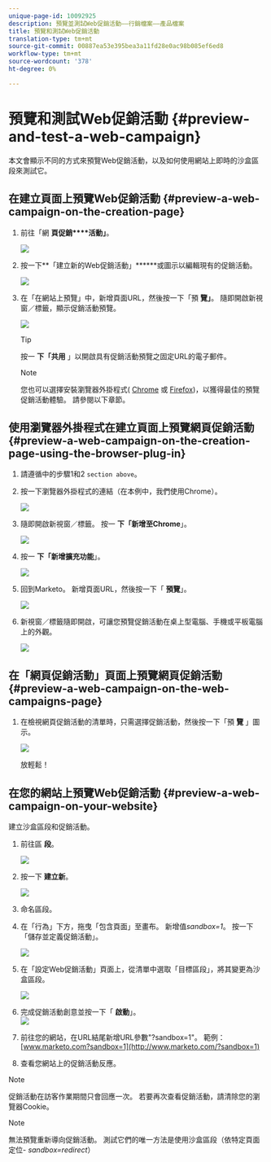 ```yaml
---
unique-page-id: 10092925
description: 預覽並測試Web促銷活動——行銷檔案——產品檔案
title: 預覽和測試Web促銷活動
translation-type: tm+mt
source-git-commit: 00887ea53e395bea3a11fd28e0ac98b085ef6ed8
workflow-type: tm+mt
source-wordcount: '378'
ht-degree: 0%

---
```



# 預覽和測試Web促銷活動 {#preview-and-test-a-web-campaign}

本文會顯示不同的方式來預覽Web促銷活動，以及如何使用網站上即時的沙盒區段來測試它。

## 在建立頁面上預覽Web促銷活動 {#preview-a-web-campaign-on-the-creation-page}

1. 前往「網 **頁促銷****活動」**。

   ![](assets/image2016-8-18-15-3a59-3a35.png)

1. 按一下**「建立新的Web促銷活動」******或圖示以編輯現有的促銷活動。

   ![](assets/create-new-or-edit-web-campaign.png)

1. 在「在網站上預覽」中，新增頁面URL，然後按一下「預 **覽」**。 隨即開啟新視窗／標籤，顯示促銷活動預覽。

   ![](assets/three-1.png)

   >[!TIP]
   >
   >按一 **下「共用** 」以開啟具有促銷活動預覽之固定URL的電子郵件。

   >[!NOTE]
   >
   >您也可以選擇安裝瀏覽器外掛程式( [Chrome](https://chrome.google.com/webstore/detail/marketo-web-personalizati/ldiddonjplchallbngbccbfdfeldohkj) 或 [Firefox](http://docs.marketo.com/display/docs/assets/mwp-0.0.0.8.xpi))，以獲得最佳的預覽促銷活動體驗。 請參閱以下章節。

## 使用瀏覽器外掛程式在建立頁面上預覽網頁促銷活動 {#preview-a-web-campaign-on-the-creation-page-using-the-browser-plug-in}

1. 請遵循中的步驟1和2 `section above`。
1. 按一下瀏覽器外掛程式的連結（在本例中，我們使用Chrome）。

   ![](assets/4-1.png)

1. 隨即開啟新視窗／標籤。 按一 **下「新增至Chrome**」。

   ![](assets/five.png)

1. 按一 **下「新增擴充功能**」。

   ![](assets/six.png)

1. 回到Marketo。 新增頁面URL，然後按一下「 **預覽**」。

   ![](assets/seven.png)

1. 新視窗／標籤隨即開啟，可讓您預覽促銷活動在桌上型電腦、手機或平板電腦上的外觀。

   ![](assets/campaign-preview.png)

## 在「網頁促銷活動」頁面上預覽網頁促銷活動 {#preview-a-web-campaign-on-the-web-campaigns-page}

1. 在檢視網頁促銷活動的清單時，只需選擇促銷活動，然後按一下「預 **覽** 」圖示。

   ![](assets/web-campaigns-1-preview-hand.png)

   放輕鬆！

## 在您的網站上預覽Web促銷活動 {#preview-a-web-campaign-on-your-website}

建立沙盒區段和促銷活動。

1. 前往區 **段**。

   ![](assets/new-dropdown-segments-hand.jpg)

1. 按一下 **建立新**。

   ![](assets/image2015-9-10-10-3a42-3a39.png)

1. 命名區段。
1. 在「行為」下方，拖曳「包含頁面」至畫布。 新增值*sandbox=1*。 按一下「儲存並定義促銷活動」。

   ![](assets/segment.png)

1. 在「設定Web促銷活動」頁面上，從清單中選取「目標區段」，將其變更為沙盒區段。

   ![](assets/set-web-campaign-target-segment.jpg)

1. 完成促銷活動創意並按一下「 **啟動**」。\
   ![](assets/click-launch.jpg)

1. 前往您的網站，在URL結尾新增URL參數&quot;?sandbox=1&quot;。 範例： [www.marketo.com?sandbox=1](http://www.marketo.com/?sandbox=1)
1. 查看您網站上的促銷活動反應。

>[!NOTE]
>
>促銷活動在訪客作業期間只會回應一次。 若要再次查看促銷活動，請清除您的瀏覽器Cookie。

>[!NOTE]
>
>無法預覽重新導向促銷活動。 測試它們的唯一方法是使用沙盒區段（依特定頁面定位- *sandbox=redirect*）

